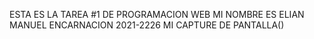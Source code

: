 ESTA ES LA TAREA #1 DE PROGRAMACION WEB
MI NOMBRE ES ELIAN MANUEL ENCARNACION 2021-2226
MI CAPTURE DE PANTALLA()
